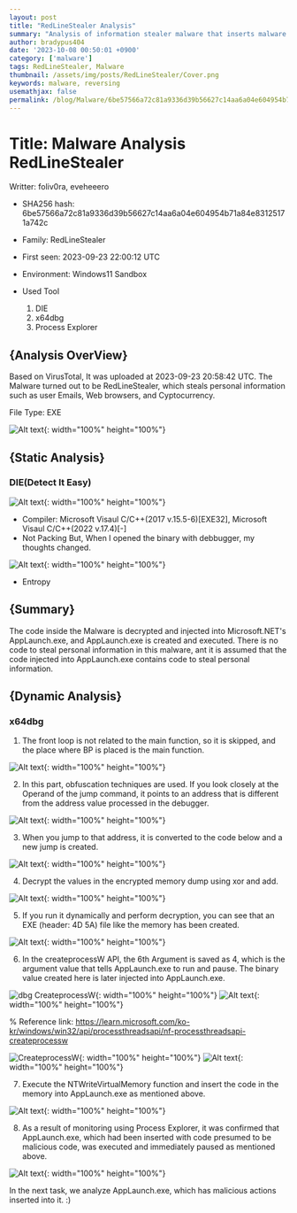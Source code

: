```yaml
---
layout: post
title: "RedLineStealer Analysis"
summary: "Analysis of information stealer malware that inserts malware into system processes"
author: bradypus404
date: '2023-10-08 00:50:01 +0900'
category: ['malware']
tags: RedLineStealer, Malware
thumbnail: /assets/img/posts/RedLineStealer/Cover.png
keywords: malware, reversing
usemathjax: false
permalink: /blog/Malware/6be57566a72c81a9336d39b56627c14aa6a04e604954b71a84e83125171a742c
---
```


# Title: Malware Analysis RedLineStealer
 Writter: foliv0ra, eveheeero

- SHA256 hash: 6be57566a72c81a9336d39b56627c14aa6a04e604954b71a84e83125171a742c

- Family: RedLineStealer

- First seen: 2023-09-23 22:00:12 UTC

- Environment: Windows11 Sandbox


- Used Tool
    1. DIE
    2. x64dbg
    3. Process Explorer

## {Analysis OverView}

Based on VirusTotal, It was uploaded at 2023-09-23 20:58:42 UTC. The Malware turned out to be RedLineStealer, which steals personal information such as user Emails, Web browsers, and Cyptocurrency.

File Type: EXE

![Alt text](/assets/img/posts/RedLineStealer/image-2.png){: width="100%" height="100%"}

## {Static Analysis}
### DIE(Detect It Easy)

![Alt text](/assets/img/posts/RedLineStealer/image.png){: width="100%" height="100%"}

- Compiler: Microsoft Visaul C/C++(2017 v.15.5-6)[EXE32], Microsoft Visaul C/C++(2022 v.17.4)[-]
- Not Packing
But, When I opened the binary with debbugger, my thoughts changed.

![Alt text](/assets/img/posts/RedLineStealer/image-1.png){: width="100%" height="100%"}

- Entropy

## {Summary}

The code inside the Malware is decrypted and injected into Microsoft.NET's AppLaunch.exe, and AppLaunch.exe is created and executed. There is no code to steal personal information in this malware, ant it is assumed that the code injected into AppLaunch.exe contains code to steal personal information.

## {Dynamic Analysis}
### x64dbg

1. The front loop is not related to the main function, so it is skipped, and the place where BP is placed is the main function.

![Alt text](/assets/img/posts/RedLineStealer/image-3.png){: width="100%" height="100%"}

2. In this part, obfuscation techniques are used. If you look closely at the Operand of the jump command, it points to an address that is different from the address value processed in the debugger.

![Alt text](/assets/img/posts/RedLineStealer/image-4.png){: width="100%" height="100%"}


3. When you jump to that address, it is converted to the code below and a new jump is created.

![Alt text](/assets/img/posts/RedLineStealer/image-5.png){: width="100%" height="100%"}


4. Decrypt the values in the encrypted memory dump using xor and add.

![Alt text](/assets/img/posts/RedLineStealer/image-11.png){: width="100%" height="100%"}


5. If you run it dynamically and perform decryption, you can see that an EXE (header: 4D 5A) file like the memory has been created.

![Alt text](/assets/img/posts/RedLineStealer/image-12.png){: width="100%" height="100%"}


6. In the createprocessW API, the 6th Argument is saved as 4, which is the argument value that tells AppLaunch.exe to run and pause. The binary value created here is later injected into AppLaunch.exe.

![dbg CreateprocessW](/assets/img/posts/RedLineStealer/image-8.png){: width="100%" height="100%"}
![Alt text](/assets/img/posts/RedLineStealer/image-10.png){: width="100%" height="100%"}

% Reference link: https://learn.microsoft.com/ko-kr/windows/win32/api/processthreadsapi/nf-processthreadsapi-createprocessw

![CreateprocessW](/assets/img/posts/RedLineStealer/image-7.png){: width="100%" height="100%"}
![Alt text](/assets/img/posts/RedLineStealer/image-9.png){: width="100%" height="100%"}


7. Execute the NTWriteVirtualMemory function and insert the code in the memory into AppLaunch.exe as mentioned above.

![Alt text](/assets/img/posts/RedLineStealer/image-13.png){: width="100%" height="100%"}


8. As a result of monitoring using Process Explorer, it was confirmed that AppLaunch.exe, which had been inserted with code presumed to be malicious code, was executed and immediately paused as mentioned above.

![Alt text](/assets/img/posts/RedLineStealer/image-14.png){: width="100%" height="100%"}


In the next task, we analyze AppLaunch.exe, which has malicious actions inserted into it. :)